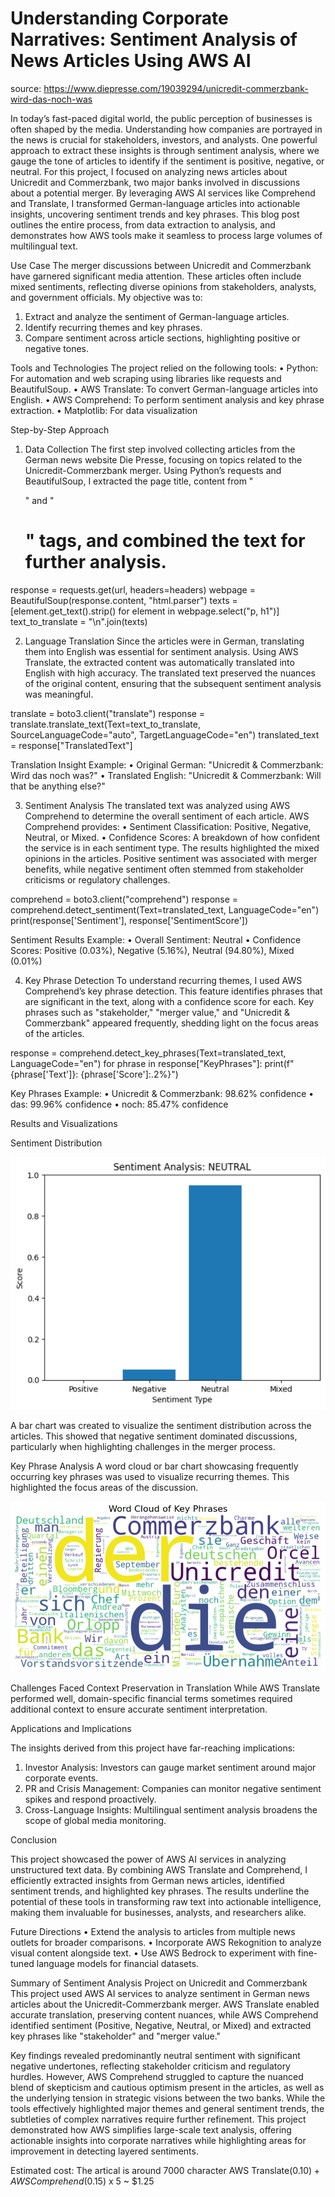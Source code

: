 <h1>Understanding Corporate Narratives: Sentiment Analysis of News Articles Using AWS AI</h1>


source: https://www.diepresse.com/19039294/unicredit-commerzbank-wird-das-noch-was

In today’s fast-paced digital world, the public perception of businesses is often shaped by the media. Understanding how companies are portrayed in the news is crucial for stakeholders, investors, and analysts. One powerful approach to extract these insights is through sentiment analysis, where we gauge the tone of articles to identify if the sentiment is positive, negative, or neutral.
For this project, I focused on analyzing news articles about Unicredit and Commerzbank, two major banks involved in discussions about a potential merger. By leveraging AWS AI services like Comprehend and Translate, I transformed German-language articles into actionable insights, uncovering sentiment trends and key phrases.
This blog post outlines the entire process, from data extraction to analysis, and demonstrates how AWS tools make it seamless to process large volumes of multilingual text.

Use Case
The merger discussions between Unicredit and Commerzbank have garnered significant media attention. These articles often include mixed sentiments, reflecting diverse opinions from stakeholders, analysts, and government officials. My objective was to:
1.	Extract and analyze the sentiment of German-language articles.
2.	Identify recurring themes and key phrases.
3.	Compare sentiment across article sections, highlighting positive or negative tones.

Tools and Technologies
The project relied on the following tools:
•	Python: For automation and web scraping using libraries like requests and BeautifulSoup.
•	AWS Translate: To convert German-language articles into English.
•	AWS Comprehend: To perform sentiment analysis and key phrase extraction.
•	Matplotlib: For data visualization

Step-by-Step Approach

1. Data Collection
The first step involved collecting articles from the German news website Die Presse, focusing on topics related to the Unicredit-Commerzbank merger. Using Python’s requests and BeautifulSoup, I extracted the page title, content from "<p>" and "<h1>" tags, and combined the text for further analysis.

response = requests.get(url, headers=headers)
webpage = BeautifulSoup(response.content, "html.parser")
texts = [element.get_text().strip() for element in webpage.select("p, h1")]
text_to_translate = "\n".join(texts)

2. Language Translation
Since the articles were in German, translating them into English was essential for sentiment analysis. Using AWS Translate, the extracted content was automatically translated into English with high accuracy. The translated text preserved the nuances of the original content, ensuring that the subsequent sentiment analysis was meaningful.

translate = boto3.client("translate")
response = translate.translate_text(Text=text_to_translate, SourceLanguageCode="auto", TargetLanguageCode="en")
translated_text = response["TranslatedText"]

Translation Insight Example:
•	Original German: "Unicredit & Commerzbank: Wird das noch was?"
•	Translated English: "Unicredit & Commerzbank: Will that be anything else?"

3. Sentiment Analysis
The translated text was analyzed using AWS Comprehend to determine the overall sentiment of each article. AWS Comprehend provides:
•	Sentiment Classification: Positive, Negative, Neutral, or Mixed.
•	Confidence Scores: A breakdown of how confident the service is in each sentiment type.
The results highlighted the mixed opinions in the articles. Positive sentiment was associated with merger benefits, while negative sentiment often stemmed from stakeholder criticisms or regulatory challenges.

comprehend = boto3.client("comprehend")
response = comprehend.detect_sentiment(Text=translated_text, LanguageCode="en")
print(response['Sentiment'], response['SentimentScore'])

Sentiment Results Example:
•	Overall Sentiment: Neutral
•	Confidence Scores: Positive (0.03%), Negative (5.16%), Neutral (94.80%), Mixed (0.01%)

4. Key Phrase Detection
To understand recurring themes, I used AWS Comprehend’s key phrase detection. This feature identifies phrases that are significant in the text, along with a confidence score for each. Key phrases such as "stakeholder," "merger value," and "Unicredit & Commerzbank" appeared frequently, shedding light on the focus areas of the articles.

response = comprehend.detect_key_phrases(Text=translated_text, LanguageCode="en")
for phrase in response["KeyPhrases"]:
    print(f"{phrase['Text']}: {phrase['Score']:.2%}")

Key Phrases Example:
•	Unicredit & Commerzbank: 98.62% confidence
•	das: 99.96% confidence
•	noch: 85.47% confidence

Results and Visualizations

Sentiment Distribution

![Sentiment Bar Chart](Sentiment%20bar%20chart.png)

A bar chart was created to visualize the sentiment distribution across the articles. This showed that negative sentiment dominated discussions, particularly when highlighting challenges in the merger process.
 
Key Phrase Analysis
A word cloud or bar chart showcasing frequently occurring key phrases was used to visualize recurring themes. This highlighted the focus areas of the discussion.

![Sentiment Word Cloud](Sentiment%20Wordcloud.png "Key Phrases Word Cloud")

Challenges Faced
Context Preservation in Translation
While AWS Translate performed well, domain-specific financial terms sometimes required additional context to ensure accurate sentiment interpretation.
 
Applications and Implications

The insights derived from this project have far-reaching implications:
1.	Investor Analysis: Investors can gauge market sentiment around major corporate events.
2.	PR and Crisis Management: Companies can monitor negative sentiment spikes and respond proactively.
3.	Cross-Language Insights: Multilingual sentiment analysis broadens the scope of global media monitoring.
 


Conclusion

This project showcased the power of AWS AI services in analyzing unstructured text data. By combining AWS Translate and Comprehend, I efficiently extracted insights from German news articles, identified sentiment trends, and highlighted key phrases.
The results underline the potential of these tools in transforming raw text into actionable intelligence, making them invaluable for businesses, analysts, and researchers alike.
 
Future Directions
•	Extend the analysis to articles from multiple news outlets for broader comparisons.
•	Incorporate AWS Rekognition to analyze visual content alongside text.
•	Use AWS Bedrock to experiment with fine-tuned language models for financial datasets.

Summary of Sentiment Analysis Project on Unicredit and Commerzbank
This project used AWS AI services to analyze sentiment in German news articles about the Unicredit-Commerzbank merger. AWS Translate enabled accurate translation, preserving content nuances, while AWS Comprehend identified sentiment (Positive, Negative, Neutral, or Mixed) and extracted key phrases like "stakeholder" and "merger value."

Key findings revealed predominantly neutral sentiment with significant negative undertones, reflecting stakeholder criticism and regulatory hurdles. However, AWS Comprehend struggled to capture the nuanced blend of skepticism and cautious optimism present in the articles, as well as the underlying tension in strategic visions between the two banks. While the tools effectively highlighted major themes and general sentiment trends, the subtleties of complex narratives require further refinement.
This project demonstrated how AWS simplifies large-scale text analysis, offering actionable insights into corporate narratives while highlighting areas for improvement in detecting layered sentiments.

Estimated cost:  The artical is around 7000 character AWS Translate($0.10) + AWS Comprehend($0.15) x 5 ~ $1.25
